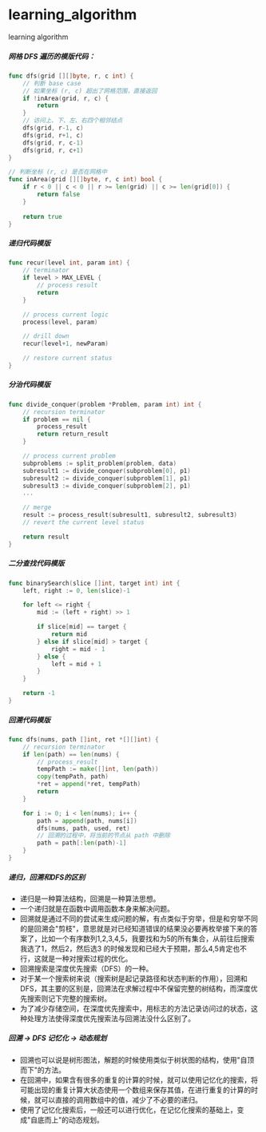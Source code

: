 # learning_algorithm
learning algorithm

##### 网格 DFS 遍历的模版代码：
``` go
func dfs(grid [][]byte, r, c int) {
    // 判断 base case
    // 如果坐标 (r, c) 超出了网格范围，直接返回
    if !inArea(grid, r, c) {
        return
    }
    // 访问上、下、左、右四个相邻结点
    dfs(grid, r-1, c)
    dfs(grid, r+1, c)
    dfs(grid, r, c-1)
    dfs(grid, r, c+1)
}

// 判断坐标 (r, c) 是否在网格中
func inArea(grid [][]byte, r, c int) bool {
    if r < 0 || c < 0 || r >= len(grid) || c >= len(grid[0]) {
        return false
    }
    
    return true
}
```
##### 递归代码模版
``` go
func recur(level int, param int) {
    // terminator
    if level > MAX_LEVEL {
        // process result
        return
    }

    // process current logic
    process(level, param)

    // drill down
    recur(level+1, newParam)

    // restore current status
}
```
##### 分治代码模版
``` go
func divide_conquer(problem *Problem, param int) int {
    // recursion terminator
    if problem == nil {
        process_result
        return return_result
    }

    // process current problem
    subproblems := split_problem(problem, data)
    subresult1 := divide_conquer(subproblem[0], p1)
    subresult2 := divide_conquer(subproblem[1], p1)
    subresult3 := divide_conquer(subproblem[2], p1)
    ...

    // merge
    result := process_result(subresult1, subresult2, subresult3)
    // revert the current level status

    return result
}
```
##### 二分查找代码模版
``` go
func binarySearch(slice []int, target int) int {
    left, right := 0, len(slice)-1

    for left <= right {
        mid := (left + right) >> 1

        if slice[mid] == target {
            return mid
        } else if slice[mid] > target {
            right = mid - 1
        } else {
            left = mid + 1
        }
    }

    return -1
}
```
##### 回溯代码模版
``` go
func dfs(nums, path []int, ret *[][]int) {
    // recursion terminator
    if len(path) == len(nums) {
        // process_result
        tempPath := make([]int, len(path))
        copy(tempPath, path)
        *ret = append(*ret, tempPath)
        return
    }

    for i := 0; i < len(nums); i++ {
        path = append(path, nums[i])
        dfs(nums, path, used, ret)
        // 回溯的过程中，将当前的节点从 path 中删除
        path = path[:len(path)-1]
    }
}
```
##### 递归，回溯和DFS的区别
- 递归是一种算法结构，回溯是一种算法思想。
- 一个递归就是在函数中调用函数本身来解决问题。
- 回溯就是通过不同的尝试来生成问题的解，有点类似于穷举，但是和穷举不同的是回溯会"剪枝"，意思就是对已经知道错误的结果没必要再枚举接下来的答案了，比如一个有序数列1,2,3,4,5，我要找和为5的所有集合，从前往后搜索我选了1，然后2，然后选3 的时候发现和已经大于预期，那么4,5肯定也不行，这就是一种对搜索过程的优化。
- 回溯搜索是深度优先搜索（DFS）的一种。
- 对于某一个搜索树来说（搜索树是起记录路径和状态判断的作用），回溯和DFS，其主要的区别是，回溯法在求解过程中不保留完整的树结构，而深度优先搜索则记下完整的搜索树。
- 为了减少存储空间，在深度优先搜索中，用标志的方法记录访问过的状态，这种处理方法使得深度优先搜索法与回溯法没什么区别了。
##### 回溯 -> DFS 记忆化 -> 动态规划
- 回溯也可以说是树形图法，解题的时候使用类似于树状图的结构，使用"自顶而下"的方法。
- 在回溯中，如果含有很多的重复的计算的时候，就可以使用记忆化的搜索，将可能出现的重复计算大状态使用一个数组来保存其值，在进行重复的计算的时候，就可以直接的调用数组中的值，减少了不必要的递归。
- 使用了记忆化搜索后，一般还可以进行优化，在记忆化搜索的基础上，变成"自底而上"的动态规划。
